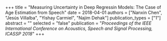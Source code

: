 +++
title = "Measuring Uncertainty in Deep Regressin Models: The Case of Age Estimation from Speech"
date = 2018-04-01
authors = ["Nanxin Chen", "Jesús Villalba", "Yishay Carmiel", "Najim Dehak"]
publication_types = ["1"]
abstract = ""
selected = "false"
publication = "*Proceedings of the IEEE International Conference on Acoustics, Speech and Signal Processing, ICASSP 2018*"
+++

